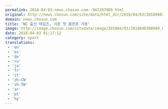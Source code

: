 ```yaml
---
permalink: 2018-04-03-news.chosun.com--947207909.html
original: http://news.chosun.com/site/data/html_dir/2018/04/03/2018040301031.html
domain: news.chosun.com
title: 'NC 출신 테임즈, 시즌 첫 홈런포 가동'
image: http://image.chosun.com/sitedata/image/201804/03/2018040300989_0.jpg
date: 2018-04-03 01:17:12
category: sport
translations: 
 - 'en'
 - 'es'
 - 'de'
 - 'ru'
 - 'ja'
 - 'fr'
 - 'it'
 - 'zh-CN'
 - 'zh-TW'
 - 'ar'
 - 'pt'
 - 'hy'
---
```


